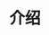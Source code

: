 <!--
 * @Author: 张喜贺
 * @Date: 2020-08-13 19:00:58
 * @LastEditors: 张喜贺
 * @LastEditTime: 2020-08-13 19:04:32
 * @FilePath: /six-ele/docs/guide/README.md
-->

# 介绍
